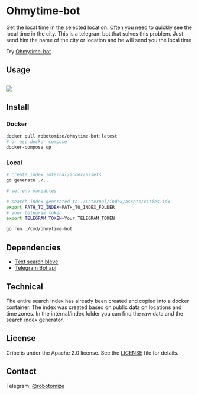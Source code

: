 # Ohmytime-bot
Get the local time in the selected location. Often you need to quickly see the local time in the city. This is a telegram bot that solves this problem. Just send him the name of the city or location and he will send you the local time

Try [Ohmytime-bot](https://t.me/ohmytime_bot)

## Usage
## <img src="https://github.com/robotomize/ohmytime-bot/raw/main/docs/video_2021-10-23_08-48-55.gif">

## Install

### Docker

```bash
docker pull robotomize/ohmytime-bot:latest
# or use docker compose
docker-compose up
```

### Local

```bash
# create index internal/index/assets
go generate ./...

# set env variables

# search index generated to ./internal/index/assets/cities.idx
export PATH_TO_INDEX=PATH_TO_INDEX_FOLDER
# your telegram token
export TELEGRAM_TOKEN=Your_TELEGRAM_TOKEN

go run ./cmd/ohmytime-bot
```

## Dependencies
* [Text search bleve](https://github.com/blevesearch/bleve)
* [Telegram Bot api](https://github.com/go-telegram-bot-api/telegram-bot-api)

## Technical
The entire search index has already been created and copied into a docker container. The index was created based on public data on locations and time zones. In the internal/index folder you can find the raw data and the search index generator.


## License
Cribe is under the Apache 2.0 license. See the [LICENSE](LICENSE) file for details.

## Contact
Telegram: [@robotomize](https://t.me/robotomize)
